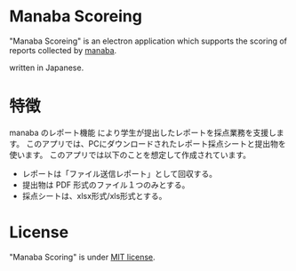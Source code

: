 # Manaba Scoreing 

"Manaba Scoreing" is an electron application which supports the scoring of reports collected by [manaba](https://manaba.jp/).

written in Japanese.

# 特徴

manaba のレポート機能 により学生が提出したレポートを採点業務を支援します。
このアプリでは、PCにダウンロードされたレポート採点シートと提出物を使います。
このアプリでは以下のことを想定して作成されています。

* レポートは「ファイル送信レポート」として回収する。
* 提出物は PDF 形式のファイル１つのみとする。
* 採点シートは、xlsx形式/xls形式とする。

# License

"Manaba Scoring" is under [MIT license](https://en.wikipedia.org/wiki/MIT_License).

